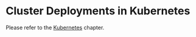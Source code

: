 Cluster Deployments in Kubernetes
=================================

Please refer to the [Kubernetes](../Kubernetes/README.md) chapter.
